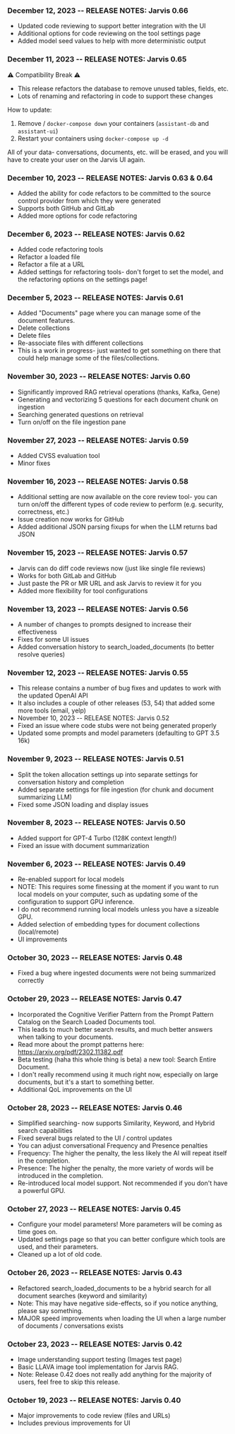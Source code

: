 ### December 12, 2023 -- RELEASE NOTES: Jarvis 0.66
- Updated code reviewing to support better integration with the UI
- Additional options for code reviewing on the tool settings page
- Added model seed values to help with more deterministic output


### December 11, 2023 -- RELEASE NOTES: Jarvis 0.65
⚠️ Compatibility Break ⚠️
- This release refactors the database to remove unused tables, fields, etc.
- Lots of renaming and refactoring in code to support these changes

How to update:
1. Remove / `docker-compose down` your containers (`assistant-db` and `assistant-ui`)
2. Restart your containers using `docker-compose up -d`

All of your data- conversations, documents, etc. will be erased, and you will have to create your user on the Jarvis UI again.


### December 10, 2023 -- RELEASE NOTES: Jarvis 0.63 & 0.64
- Added the ability for code refactors to be committed to the source control provider from which they were generated
- Supports both GitHub and GitLab
- Added more options for code refactoring

### December 6, 2023 -- RELEASE NOTES: Jarvis 0.62
- Added code refactoring tools
- Refactor a loaded file
- Refactor a file at a URL
- Added settings for refactoring tools- don't forget to set the model, and the refactoring options on the settings page!


### December 5, 2023 -- RELEASE NOTES: Jarvis 0.61
- Added "Documents" page where you can manage some of the document features. 
- Delete collections
- Delete files
- Re-associate files with different collections
- This is a work in progress- just wanted to get something on there that could help manage some of the files/collections.


### November 30, 2023 -- RELEASE NOTES: Jarvis 0.60
- Significantly improved RAG retrieval operations (thanks, Kafka, Gene)
- Generating and vectorizing 5 questions for each document chunk on ingestion
- Searching generated questions on retrieval
- Turn on/off on the file ingestion pane


### November 27, 2023 -- RELEASE NOTES: Jarvis 0.59
- Added CVSS evaluation tool
- Minor fixes


### November 16, 2023 -- RELEASE NOTES: Jarvis 0.58
- Additional setting are now available on the core review tool- you can turn on/off the different types of code review to perform (e.g. security, correctness, etc.)
- Issue creation now works for GitHub
- Added additional JSON parsing fixups for when the LLM returns bad JSON


### November 15, 2023 -- RELEASE NOTES: Jarvis 0.57
- Jarvis can do diff code reviews now (just like single file reviews)
- Works for both GitLab and GitHub
- Just paste the PR or MR URL and ask Jarvis to review it for you
- Added more flexibility for tool configurations


### November 13, 2023 -- RELEASE NOTES: Jarvis 0.56
- A number of changes to prompts designed to increase their effectiveness
- Fixes for some UI issues
- Added conversation history to search_loaded_documents (to better resolve queries)


### November 12, 2023 -- RELEASE NOTES: Jarvis 0.55
- This release contains a number of bug fixes and updates to work with the updated OpenAI API
- It also includes a couple of other releases (53, 54) that added some more tools (email, yelp)
- November 10, 2023 -- RELEASE NOTES: Jarvis 0.52
- Fixed an issue where code stubs were not being generated properly
- Updated some prompts and model parameters (defaulting to GPT 3.5 16k)


### November 9, 2023 -- RELEASE NOTES: Jarvis 0.51
- Split the token allocation settings up into separate settings for conversation history and completion
- Added separate settings for file ingestion (for chunk and document summarizing LLM)
- Fixed some JSON loading and display issues


### November 8, 2023 -- RELEASE NOTES: Jarvis 0.50
- Added support for GPT-4 Turbo (128K context length!)
- Fixed an issue with document summarization


### November 6, 2023 -- RELEASE NOTES: Jarvis 0.49
- Re-enabled support for local models
- NOTE: This requires some finessing at the moment if you want to run local models on your computer, such as updating some of the configuration to support GPU inference. 
- I do not recommend running local models unless you have a sizeable GPU.
- Added selection of embedding types for document collections (local/remote)
- UI improvements


### October 30, 2023 -- RELEASE NOTES: Jarvis 0.48
- Fixed a bug where ingested documents were not being summarized correctly


### October 29, 2023 -- RELEASE NOTES: Jarvis 0.47
- Incorporated the Cognitive Verifier Pattern from the Prompt Pattern Catalog on the Search Loaded Documents tool.  
- This leads to much better search results, and much better answers when talking to your documents.
- Read more about the prompt patterns here: https://arxiv.org/pdf/2302.11382.pdf
- Beta testing (haha this whole thing is beta) a new tool: Search Entire Document.  
- I don't really recommend using it much right now, especially on large documents, but it's a start to something better.
- Additional QoL improvements on the UI



### October 28, 2023 -- RELEASE NOTES: Jarvis 0.46
- Simplified searching- now supports Similarity, Keyword, and Hybrid search capabilities
- Fixed several bugs related to the UI / control updates
- You can adjust conversational Frequency and Presence penalties
- Frequency: The higher the penalty, the less likely the AI will repeat itself in the completion.
- Presence: The higher the penalty, the more variety of words will be introduced in the completion.
- Re-introduced local model support.  Not recommended if you don't have a powerful GPU.


### October 27, 2023 -- RELEASE NOTES: Jarvis 0.45
- Configure your model parameters!  More parameters will be coming as time goes on.
- Updated settings page so that you can better configure which tools are used, and their parameters.
- Cleaned up a lot of old code.


### October 26, 2023 -- RELEASE NOTES: Jarvis 0.43
- Refactored search_loaded_documents to be a hybrid search for all document searches (keyword and similarity)
- Note: This may have negative side-effects, so if you notice anything, please say something.
- MAJOR speed improvements when loading the UI when a large number of documents / conversations exists


### October 23, 2023 -- RELEASE NOTES: Jarvis 0.42
- Image understanding support testing (Images test page)
- Basic LLAVA image tool implementation for Jarvis RAG.
- Note: Release 0.42 does not really add anything for the majority of users, feel free to skip this release.

### October 19, 2023 -- RELEASE NOTES: Jarvis 0.40
- Major improvements to code review (files and URLs) 
- Includes previous improvements for UI